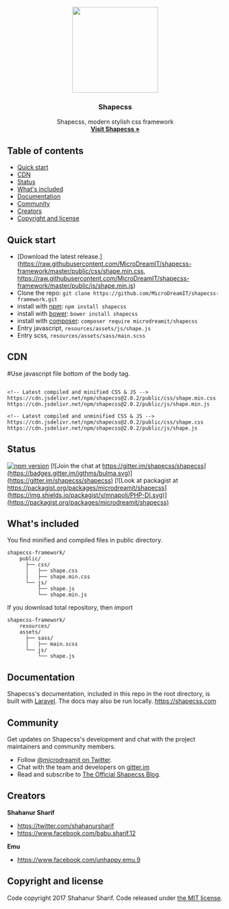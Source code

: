 <p align="center">
<a href="https://shapecss.com">
</a>

<img src="https://www.shapecss.com/images/svg/logo.svg" width="200px">

<h3 align="center">Shapecss</h3>

  <p align="center">
    Shapecss, modern stylish css framework
    <br>
    <a href="https://shapecss.com"><strong>Visit Shapecss &raquo;</strong></a>
  </p>

</p>

## Table of contents

- [Quick start](#quick-start)
- [CDN](#CDN)
- [Status](#status)
- [What's included](#whats-included)
- [Documentation](#documentation)
- [Community](#community)
- [Creators](#creators)
- [Copyright and license](#copyright-and-license)

## Quick start

- [Download the latest release.](https://raw.githubusercontent.com/MicroDreamIT/shapecss-framework/master/public/css/shape.min.css, https://raw.githubusercontent.com/MicroDreamIT/shapecss-framework/master/public/js/shape.min.js)
- Clone the repo: `git clone https://github.com/MicroDreamIT/shapecss-framework.git`
- install with [npm](https://www.npmjs.com): `npm install shapecss`
- install with [bower](https://bower.io): `bower install shapecss`
- install with [composer](https://packagist.org): `composer require microdreamit/shapecss`
- Entry javascript, `resources/assets/js/shape.js`
- Entry scss, `resources/assets/sass/main.scss`

## CDN

#Use javascript file bottom of the body tag.

```

<!-- Latest compiled and minified CSS & JS -->
https://cdn.jsdelivr.net/npm/shapecss@2.0.2/public/css/shape.min.css
https://cdn.jsdelivr.net/npm/shapecss@2.0.2/public/js/shape.min.js

<!-- Latest compiled and unminified CSS & JS -->
https://cdn.jsdelivr.net/npm/shapecss@2.0.2/public/css/shape.css
https://cdn.jsdelivr.net/npm/shapecss@2.0.2/public/js/shape.js

```

## Status

[![npm version](https://img.shields.io/badge/npm-2.0.1-brightgreen.svg)](https://www.npmjs.com/package/shapecss)
[![Join the chat at https://gitter.im/shapecss/shapecss](https://badges.gitter.im/jgthms/bulma.svg)](https://gitter.im/shapecss/shapecss)
[![Look at packagist at https://packagist.org/packages/microdreamit/shapecss](https://img.shields.io/packagist/v/mnapoli/PHP-DI.svg)](https://packagist.org/packages/microdreamit/shapecss)

## What's included

You find minified and compiled files in public directory.

```
shapecss-framework/
    public/
      ├── css/
      │   ├── shape.css
      │   ├── shape.min.css
      └── js/
          ├── shape.js
          └── shape.min.js
```
If you download total repository, then import

```
shapecss-framework/
    resources/
    assets/
      ├── sass/
      │   ├── main.scss
      └── js/
          └── shape.js
```

## Documentation

Shapecss's documentation, included in this repo in the root directory, is built with [Laravel](https://laravel.com). The docs may also be run locally. <https://shapecss.com>

## Community

Get updates on Shapecss's development and chat with the project maintainers and community members.

- Follow [@microdreamit on Twitter](https://twitter.com/MicroDreamIT).
- Chat with the team and developers on [gitter.im](https://gitter.im/shapecss/shapecss)
- Read and subscribe to [The Official Shapecss Blog](https://blog.shapecss.com).

## Creators

**Shahanur Sharif**

- <https://twitter.com/shahanursharif>
- <https://www.facebook.com/babu.sharif.12>

**Emu**

- <https://www.facebook.com/unhappy.emu.9>


## Copyright and license

Code copyright 2017 Shahanur Sharif. Code released under [the MIT license](https://github.com/MicroDreamIT/shapecss-framework/blob/master/LICENSE).
